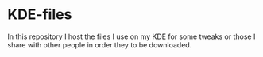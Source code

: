 # KDE-files
In this repository I host the files I use on my KDE for some tweaks or those I share with other people in order they to be downloaded. 
